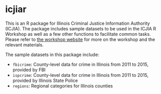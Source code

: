 # icjiar

This is an R package for Illinois Criminal Justice Information Authority (ICJIA). The package includes sample datasets to be used in the ICJIA R Workshop as well as a few other functions to facilitate common tasks. Please refer to [the workshop website](https://bobaekang.github.io/icjia-r-workshop/) for more on the workshop and the relevant materials.

The sample datasets in this package include:
* `fbicrime`: County-level data for crime in Illinois from 2011 to 2015, provided by FBI
* `ispcrime`: County-level data for crime in Illinois from 2011 to 2015, provided by Illinois State Police
* `regions`: Regional categories for Illinois counties
